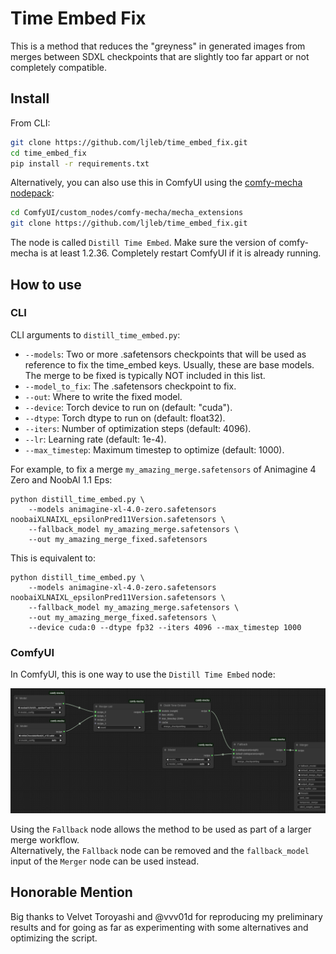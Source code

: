 # Time Embed Fix

This is a method that reduces the "greyness" in generated images from merges between SDXL checkpoints that are slightly too far appart or not completely compatible.

## Install

From CLI:

```sh
git clone https://github.com/ljleb/time_embed_fix.git
cd time_embed_fix
pip install -r requirements.txt
```

Alternatively, you can also use this in ComfyUI using the [comfy-mecha nodepack](https://github.com/ljleb/comfy-mecha):

```sh
cd ComfyUI/custom_nodes/comfy-mecha/mecha_extensions
git clone https://github.com/ljleb/time_embed_fix.git
```

The node is called `Distill Time Embed`. Make sure the version of comfy-mecha is at least 1.2.36. Completely restart ComfyUI if it is already running.

## How to use

### CLI

CLI arguments to `distill_time_embed.py`:

- `--models`: Two or more .safetensors checkpoints that will be used as reference to fix the time_embed keys.
Usually, these are base models. The merge to be fixed is typically NOT included in this list.
- `--model_to_fix`: The .safetensors checkpoint to fix.
- `--out`: Where to write the fixed model.
- `--device`: Torch device to run on (default: "cuda").
- `--dtype`: Torch dtype to run on (default: float32).
- `--iters`: Number of optimization steps (default: 4096).
- `--lr`: Learning rate (default: 1e-4).
- `--max_timestep`: Maximum timestep to optimize (default: 1000).

For example, to fix a merge `my_amazing_merge.safetensors` of Animagine 4 Zero and NoobAI 1.1 Eps:

```
python distill_time_embed.py \
    --models animagine-xl-4.0-zero.safetensors noobaiXLNAIXL_epsilonPred11Version.safetensors \
    --fallback_model my_amazing_merge.safetensors \
    --out my_amazing_merge_fixed.safetensors
```

This is equivalent to:

```
python distill_time_embed.py \
    --models animagine-xl-4.0-zero.safetensors noobaiXLNAIXL_epsilonPred11Version.safetensors \
    --fallback_model my_amazing_merge.safetensors \
    --out my_amazing_merge_fixed.safetensors \
    --device cuda:0 --dtype fp32 --iters 4096 --max_timestep 1000
```

### ComfyUI

In ComfyUI, this is one way to use the `Distill Time Embed` node:

![ComfyUI workflow illustrating how to use Time Embed Fix](/media/comfyui.png)

Using the `Fallback` node allows the method to be used as part of a larger merge workflow.  
Alternatively, the `Fallback` node can be removed and the `fallback_model` input of the `Merger` node can be used instead.

## Honorable Mention

Big thanks to Velvet Toroyashi and @vvv01d for reproducing my preliminary results and for going as far as experimenting with some alternatives and optimizing the script.
